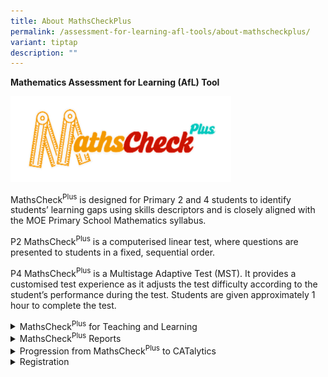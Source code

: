 ```yaml
---
title: About MathsCheckPlus
permalink: /assessment-for-learning-afl-tools/about-mathscheckplus/
variant: tiptap
description: ""
---
```

<p><strong>Mathematics Assessment for Learning (AfL) Tool</strong>
</p>
<div class="isomer-image-wrapper">
<img style="width: 70%;" height="auto" width="100%" alt="MathsCheckPlus" src="/images/AfL tools/MC__ed.png">
</div>
<p>MathsCheck<sup>Plus</sup> is designed for Primary 2 and 4 students to identify
students’ learning gaps using skills descriptors and is closely aligned
with the MOE Primary School Mathematics syllabus.</p>
<p>P2 MathsCheck<sup>Plus</sup> is a computerised linear test, where questions
are presented to students in a fixed, sequential order.</p>
<p>P4 MathsCheck<sup>Plus</sup> is a Multistage Adaptive Test (MST). It provides
a customised test experience as it adjusts the test difficulty according
to the student’s performance during the test. Students are given approximately
1 hour to complete the test.</p>
<div data-type="detailGroup" class="isomer-accordion isomer-accordion-white">
<details class="isomer-details">
<summary>MathsCheck<sup>Plus</sup> for Teaching and Learning</summary>
<div data-type="detailsContent" class="isomer-details-content">
<p>SEAB collaborates with Academy of Singapore Teachers (AST) to conduct
workshops for MathsCheckPlus Champions from participating schools.</p>
<p>AST’s Master Teachers use the insights from MathsCheck<sup>Plus</sup> reports
to develop classroom strategies to close students’ learning gaps. The workshops
are a valuable platform for teachers to understand their students’ learning
difficulties and learn good practices from colleagues from other schools.</p>
</div>
</details>
<details class="isomer-details">
<summary>MathsCheck<sup>Plus</sup> Reports</summary>
<div data-type="detailsContent" class="isomer-details-content">
<p>A School Report and a Class Report will be provided.</p>
<p><strong>School Report</strong>
</p>
<p>The School Report provides a holistic overview of students’ performance
at the school level. It provides a qualitative comparison of students’
performance against the national average performance. If the school participates
in MathsCheck<sup>Plus</sup> for three consecutive years, the School Report
also provides trend information.</p>
<p></p>
<div class="isomer-image-wrapper">
<img style="width: 100%" height="auto" width="100%" alt="MC+ school report" src="/images/AfL tools/MC_1.png">
</div>
<p><strong>Class Report</strong>
</p>
<p>The class report informs teachers about each student’s mastery of Mathematical
skills and topics.</p>
<p>Teachers can use the information to identify students who need greater
support, and craft class-level and cohort-level remediation strategies.</p>
<p></p>
<div class="isomer-image-wrapper">
<img style="width: 100%" height="auto" width="100%" alt="MC+ class report" src="/images/AfL tools/MC_2.png">
</div>
<p></p>
</div>
</details>
<details class="isomer-details">
<summary>Progression from MathsCheck<sup>Plus</sup> to CATalytics</summary>
<div data-type="detailsContent" class="isomer-details-content">
<p>Using the insights from P4 MathsCheck<sup>Plus</sup>, teachers can identify
students who need additional support in specific topics and use CATalytics
to pinpoint exact learning gaps. This targeted approach also enables teachers
to provide more targeted intervention and check how students are managing
a topic post-intervention.</p>
<p>Please refer to the infographic below for an overview of how MathsCheck<sup>Plus</sup> and
<a href="https://seab.gov.sg/assessment-for-learning-afl-tools/about-catalytics/" rel="noopener nofollow" target="_blank">CATalytics</a>can be used in tandem to support students’ Mathematical
development throughout their primary school years.</p>
<p></p>
<div class="isomer-image-wrapper">
<img style="width: 100%" height="auto" width="100%" alt="Progression MC+ to CATalytics" src="/images/AfL tools/Infograhic_final_June.jpg">
</div>
<p></p>
</div>
</details>
<details class="isomer-details">
<summary>Registration</summary>
<div data-type="detailsContent" class="isomer-details-content">
<p>Registration for MathsCheck<sup>Plus</sup> will open in the second half
of the year. School leaders and key personnel will receive emails with
registration details.
<br>
</p>
<p>If you are interested to sign up for MathsCheck<sup>Plus</sup>, you may
indicate your interest <a href="https://go.gov.sg/afltools" rel="noopener nofollow" target="_blank">here</a>.
SEAB will reach out to you when the registration period opens.</p>
</div>
</details>
</div>
<p></p>